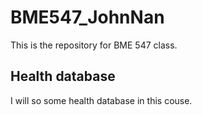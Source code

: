 # BME547_JohnNan

This is the repository for BME 547 class.

## Health database 

I will so some health database in this couse. 

